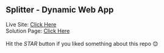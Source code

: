 ## Splitter - Dynamic Web App
Live Site: [Click Here](https://mewebbie.github.io/splitter-calci/)<br/>
Solution Page: [Click Here](https://www.frontendmentor.io/solutions/dynamic-webapp-vanilla-js-2uNvt4z7C)
<br/><br/>
Hit the *STAR* button if you liked something about this repo 😊
